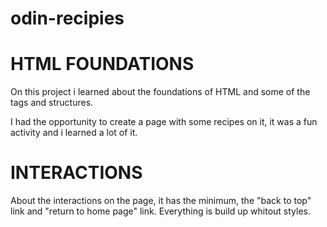 # odin-recipies

<h1>HTML FOUNDATIONS</h1>

On this project i learned about the foundations of HTML and some of the tags and structures. 

I had the opportunity to create a page with some recipes on it, it was a fun activity and i learned a lot of it. 

<h1>INTERACTIONS</h1>

About the interactions on the page, it has the minimum, the "back to top" link and "return to home page" link. Everything is build up whitout styles.